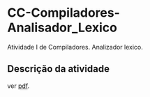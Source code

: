 # CC-Compiladores-Analisador_Lexico
Atividade I de Compiladores. Analizador lexico.


## Descrição da atividade
ver [pdf](Lexico.pdf).

